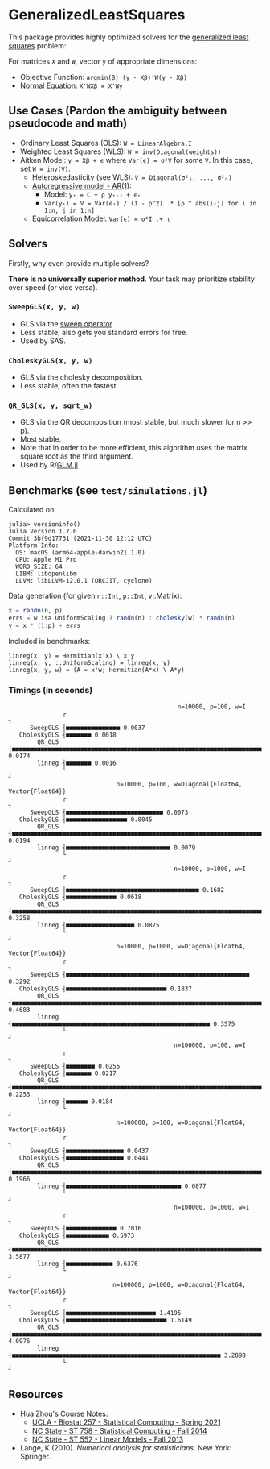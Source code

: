# GeneralizedLeastSquares

This package provides highly optimized solvers for the [generalized least squares](https://en.wikipedia.org/wiki/Generalized_least_squares) problem:

For matrices `X` and `W`, vector `y` of appropriate dimensions:

- Objective Function: `argmin(β) (y - Xβ)'W(y - Xβ)`
- [Normal Equation](https://mathworld.wolfram.com/NormalEquation.html): `X'WXβ = X'Wy`

## Use Cases (Pardon the ambiguity between pseudocode and math)

- Ordinary Least Squares (OLS): `W = LinearAlgebra.I`
- Weighted Least Squares (WLS): `W = inv(Diagonal(weights))`
- Aitken Model: `y = Xβ + ϵ` where `Var(ϵ) = σ²V` for some `V`.  In this case, set `W = inv(V)`.
    - Heteroskedasticity (see WLS): `V = Diagonal(σ²₁, ..., σ²ₙ)`
    - [Autoregressive model - AR(1)](https://en.wikipedia.org/wiki/Autoregressive_model):
        - Model: `yₜ = C + ρ yₜ₋₁ + ϵₜ`
        - `Var(yₜ) = V = Var(ϵₜ) / (1 - ρ^2) .* [ρ ^ abs(i-j) for i in 1:n, j in 1:n]`
    - Equicorrelation Model: `Var(ϵ) = σ²I .+ τ`


## Solvers

Firstly, why even provide multiple solvers?

**There is no universally superior method**.  Your task may prioritize stability over speed (or vice versa).

### `SweepGLS(x, y, w)`

- GLS via the [sweep operator](https://github.com/joshday/SweepOperator.jl)
- Less stable, also gets you standard errors for free.
- Used by SAS.

### `CholeskyGLS(x, y, w)`

- GLS via the cholesky decomposition.
- Less stable, often the fastest.

### `QR_GLS(x, y, sqrt_w)`

- GLS via the QR decomposition (most stable, but much slower for n >> p).
- Most stable.
- Note that in order to be more efficient, this algorithm uses the matrix square root as the third argument.
- Used by R/[GLM.jl](https://github.com/JuliaStats/GLM.jl)

## Benchmarks (see `test/simulations.jl`)

Calculated on:
```
julia> versioninfo()
Julia Version 1.7.0
Commit 3bf9d17731 (2021-11-30 12:12 UTC)
Platform Info:
  OS: macOS (arm64-apple-darwin21.1.0)
  CPU: Apple M1 Pro
  WORD_SIZE: 64
  LIBM: libopenlibm
  LLVM: libLLVM-12.0.1 (ORCJIT, cyclone)
```

Data generation (for given `n::Int`, `p::Int`, v::Matrix):

```julia
x = randn(n, p)
errs = w isa UniformScaling ? randn(n) : cholesky(w) * randn(n)
y = x * (1:p) + errs
```

Included in benchmarks:
```
linreg(x, y) = Hermitian(x'x) \ x'y
linreg(x, y, ::UniformScaling) = linreg(x, y)
linreg(x, y, w) = (A = x'w; Hermitian(A*x) \ A*y)
```

### Timings (in seconds)
```
                                               n=10000, p=100, w=I
               ┌                                                                                ┐
      SweepGLS ┤■■■■■■■■■■■■■■■ 0.0037
   CholeskyGLS ┤■■■■■■■ 0.0018
        QR_GLS ┤■■■■■■■■■■■■■■■■■■■■■■■■■■■■■■■■■■■■■■■■■■■■■■■■■■■■■■■■■■■■■■■■■■■■■■■■ 0.0174
        linreg ┤■■■■■■■ 0.0016
               └                                                                                ┘
                              n=10000, p=100, w=Diagonal{Float64, Vector{Float64}}
               ┌                                                                                ┐
      SweepGLS ┤■■■■■■■■■■■■■■■■■■■■■■■■■■■ 0.0073
   CholeskyGLS ┤■■■■■■■■■■■■■■■■■ 0.0045
        QR_GLS ┤■■■■■■■■■■■■■■■■■■■■■■■■■■■■■■■■■■■■■■■■■■■■■■■■■■■■■■■■■■■■■■■■■■■■■■■■ 0.0194
        linreg ┤■■■■■■■■■■■■■■■■■■■■■■■■■■■■■ 0.0079
               └                                                                                ┘
                                              n=10000, p=1000, w=I
               ┌                                                                                ┐
      SweepGLS ┤■■■■■■■■■■■■■■■■■■■■■■■■■■■■■■■■■■■■■ 0.1682
   CholeskyGLS ┤■■■■■■■■■■■■■■ 0.0618
        QR_GLS ┤■■■■■■■■■■■■■■■■■■■■■■■■■■■■■■■■■■■■■■■■■■■■■■■■■■■■■■■■■■■■■■■■■■■■■■■■ 0.3258
        linreg ┤■■■■■■■■■■■■■■■■■■■ 0.0875
               └                                                                                ┘
                              n=10000, p=1000, w=Diagonal{Float64, Vector{Float64}}
               ┌                                                                                ┐
      SweepGLS ┤■■■■■■■■■■■■■■■■■■■■■■■■■■■■■■■■■■■■■■■■■■■■■■■■■■■ 0.3292
   CholeskyGLS ┤■■■■■■■■■■■■■■■■■■■■■■■■■■■■ 0.1837
        QR_GLS ┤■■■■■■■■■■■■■■■■■■■■■■■■■■■■■■■■■■■■■■■■■■■■■■■■■■■■■■■■■■■■■■■■■■■■■■■■ 0.4683
        linreg ┤■■■■■■■■■■■■■■■■■■■■■■■■■■■■■■■■■■■■■■■■■■■■■■■■■■■■■■■ 0.3575
               └                                                                                ┘
                                              n=100000, p=100, w=I
               ┌                                                                                ┐
      SweepGLS ┤■■■■■■■■ 0.0255
   CholeskyGLS ┤■■■■■■■ 0.0217
        QR_GLS ┤■■■■■■■■■■■■■■■■■■■■■■■■■■■■■■■■■■■■■■■■■■■■■■■■■■■■■■■■■■■■■■■■■■■■■■■■ 0.2253
        linreg ┤■■■■■■ 0.0184
               └                                                                                ┘
                              n=100000, p=100, w=Diagonal{Float64, Vector{Float64}}
               ┌                                                                                ┐
      SweepGLS ┤■■■■■■■■■■■■■■■■ 0.0437
   CholeskyGLS ┤■■■■■■■■■■■■■■■■ 0.0441
        QR_GLS ┤■■■■■■■■■■■■■■■■■■■■■■■■■■■■■■■■■■■■■■■■■■■■■■■■■■■■■■■■■■■■■■■■■■■■■■■■ 0.1966
        linreg ┤■■■■■■■■■■■■■■■■■■■■■■■■■■■■■■■■ 0.0877
               └                                                                                ┘
                                              n=100000, p=1000, w=I
               ┌                                                                                ┐
      SweepGLS ┤■■■■■■■■■■■■■■ 0.7016
   CholeskyGLS ┤■■■■■■■■■■■■ 0.5973
        QR_GLS ┤■■■■■■■■■■■■■■■■■■■■■■■■■■■■■■■■■■■■■■■■■■■■■■■■■■■■■■■■■■■■■■■■■■■■■■■■ 3.5877
        linreg ┤■■■■■■■■■■■■■ 0.6376
               └                                                                                ┘
                             n=100000, p=1000, w=Diagonal{Float64, Vector{Float64}}
               ┌                                                                                ┐
      SweepGLS ┤■■■■■■■■■■■■■■■■■■■■■■■■■ 1.4195
   CholeskyGLS ┤■■■■■■■■■■■■■■■■■■■■■■■■■■■■ 1.6149
        QR_GLS ┤■■■■■■■■■■■■■■■■■■■■■■■■■■■■■■■■■■■■■■■■■■■■■■■■■■■■■■■■■■■■■■■■■■■■■■■■ 4.0976
        linreg ┤■■■■■■■■■■■■■■■■■■■■■■■■■■■■■■■■■■■■■■■■■■■■■■■■■■■■■■■■■■ 3.2898
               └                                                                                ┘
```

## Resources

- [Hua Zhou](http://hua-zhou.github.io)'s Course Notes:
   - [UCLA - Biostat 257 - Statistical Computing - Spring 2021](https://ucla-biostat-257-2021spring.github.io/syllabus/syllabus.html)
   - [NC State - ST 758 - Statistical Computing - Fall 2014](http://hua-zhou.github.io/teaching/st758-2014fall/schedule.html)
   - [NC State - ST 552 - Linear Models - Fall 2013](http://hua-zhou.github.io/teaching/st552-2013fall/schedule.html)
- Lange, K (2010). *Numerical analysis for statisticians*. New York: Springer.
